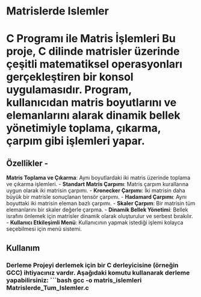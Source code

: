 # Matrislerde Islemler
 
 # C Programı ile Matris İşlemleri  Bu proje, C dilinde matrisler üzerinde çeşitli matematiksel operasyonları gerçekleştiren bir konsol uygulamasıdır. Program, kullanıcıdan matris boyutlarını ve elemanlarını alarak dinamik bellek yönetimiyle toplama, çıkarma, çarpım gibi işlemleri yapar.  
 
 
 
 ## Özellikler  - 
 
 **Matris Toplama ve Çıkarma**: Aynı boyutlardaki iki matris üzerinde toplama ve çıkarma işlemleri. - 
 **Standart Matris Çarpımı**: Matris çarpım kurallarına uygun olarak iki matrisin çarpımı. - 
 **Kronecker Çarpımı**: İki matrisin daha büyük bir matrisle sonuçlanan tensör çarpımı. - 
 **Hadamard Çarpımı**: Aynı boyuttaki iki matrisin eleman bazlı çarpımı. - 
 **Skaler Çarpım**: Bir matrisin tüm elemanlarını bir skaler değerle çarpma. - 
 **Dinamik Bellek Yönetimi**: Bellek israfını önlemek için matrisler dinamik olarak oluşturulur ve serbest bırakılır. - 
 **Kullanıcı Etkileşimli Menü**: Kullanıcının yapmak istediği işlemi kolayca seçebilmesi için menü sistemi.  
 
 
 ## Kullanım  
 
 ### Derleme  Projeyi derlemek için bir C derleyicisine (örneğin GCC) ihtiyacınız vardır. Aşağıdaki komutu kullanarak derleme yapabilirsiniz:  ```bash gcc -o matris_islemleri Matrislerde_Tum_Islemler.c
